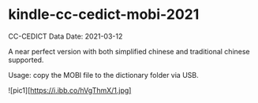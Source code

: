 # kindle-cc-cedict-mobi-2021

CC-CEDICT Data Date: 2021-03-12

A near perfect version with both simplified chinese and traditional chinese supported.

Usage: copy the MOBI file to the dictionary folder via USB.

![pic1][https://i.ibb.co/hVgThmX/1.jpg]
